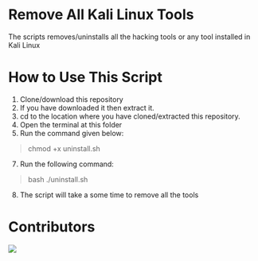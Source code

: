 # Remove All Kali Linux Tools
The scripts removes/uninstalls all the hacking tools or any tool installed in Kali Linux


# How to Use This Script
1. Clone/download this repository
2. If you have downloaded it then extract it.
3. cd to the location where you have cloned/extracted this repository.
4. Open the terminal at this folder 
5. Run the command given below:
  > chmod +x uninstall.sh
7. Run the following command:
  > bash ./uninstall.sh
8. The script will take a some time to remove all the tools

# Contributors

<a href = "https://github.com/cricsion/Remove-All-Kali-Linux-Tools">
    <img src = "https://contrib.rocks/image?repo=cricsion/Remove-All-Kali-Linux-Tools"/>
</a>
